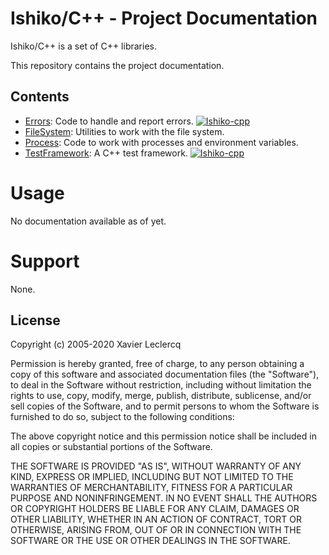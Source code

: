 # Ishiko/C++ - Project Documentation

Ishiko/C++ is a set of C++ libraries.

This repository contains the project documentation.

## Contents

- [Errors](https://github.com/Ishiko-cpp/Errors): Code to handle and report errors.
  [![Ishiko-cpp](https://circleci.com/gh/Ishiko-cpp/Errors.svg?style=shield)](https://circleci.com/gh/Ishiko-cpp/Errors)
- [FileSystem](https://github.com/Ishiko-cpp/FileSystem): Utilities to work with the file system.
- [Process](https://github.com/Ishiko-cpp/Process): Code to work with processes and environment variables.
- [TestFramework](https://github.com/Ishiko-cpp/TestFramework): A C++ test framework.
  [![Ishiko-cpp](https://circleci.com/gh/Ishiko-cpp/TestFramework.svg?style=shield)](https://circleci.com/gh/Ishiko-cpp/TestFramework)

# Usage

No documentation available as of yet.

# Support

None.

## License

Copyright (c) 2005-2020 Xavier Leclercq

Permission is hereby granted, free of charge, to any person obtaining a
copy of this software and associated documentation files (the "Software"),
to deal in the Software without restriction, including without limitation
the rights to use, copy, modify, merge, publish, distribute, sublicense,
and/or sell copies of the Software, and to permit persons to whom the
Software is furnished to do so, subject to the following conditions:

The above copyright notice and this permission notice shall be included in
all copies or substantial portions of the Software.

THE SOFTWARE IS PROVIDED "AS IS", WITHOUT WARRANTY OF ANY KIND, EXPRESS OR
IMPLIED, INCLUDING BUT NOT LIMITED TO THE WARRANTIES OF MERCHANTABILITY,
FITNESS FOR A PARTICULAR PURPOSE AND NONINFRINGEMENT. IN NO EVENT SHALL
THE AUTHORS OR COPYRIGHT HOLDERS BE LIABLE FOR ANY CLAIM, DAMAGES OR OTHER
LIABILITY, WHETHER IN AN ACTION OF CONTRACT, TORT OR OTHERWISE, ARISING
FROM, OUT OF OR IN CONNECTION WITH THE SOFTWARE OR THE USE OR OTHER DEALINGS
IN THE SOFTWARE.
